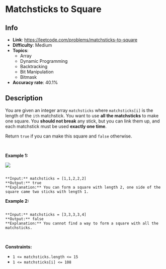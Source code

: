 # Matchsticks to Square

## Info  
- **Link**: https://leetcode.com/problems/matchsticks-to-square
- **Difficulty**: Medium  
- **Topics**:   
    - Array
    - Dynamic Programming
    - Backtracking
    - Bit Manipulation
    - Bitmask
- **Accuracy rate**: 40.1%  

## Description  
    
You are given an integer array `matchsticks` where `matchsticks[i]` is the length of the `ith` matchstick. You want to use **all the matchsticks** to make one square. You **should not break** any stick, but you can link them up, and each matchstick must be used **exactly one time**.


Return `true` if you can make this square and `false` otherwise.


 


**Example 1:**


![](https://assets.leetcode.com/uploads/2021/04/09/matchsticks1-grid.jpg)

```

**Input:** matchsticks = [1,1,2,2,2]
**Output:** true
**Explanation:** You can form a square with length 2, one side of the square came two sticks with length 1.

```

**Example 2:**



```

**Input:** matchsticks = [3,3,3,3,4]
**Output:** false
**Explanation:** You cannot find a way to form a square with all the matchsticks.

```

 


**Constraints:**


* `1 <= matchsticks.length <= 15`
* `1 <= matchsticks[i] <= 108`


  
    